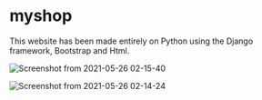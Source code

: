 # myshop
This website has been made entirely on Python using the Django framework, Bootstrap and Html.

![Screenshot from 2021-05-26 02-15-40](https://user-images.githubusercontent.com/55712612/119566478-d0419580-bdc8-11eb-9f42-f0531e3b336a.png)


![Screenshot from 2021-05-26 02-14-24](https://user-images.githubusercontent.com/55712612/119566543-e2233880-bdc8-11eb-97e3-3bee0c717a8b.png)
